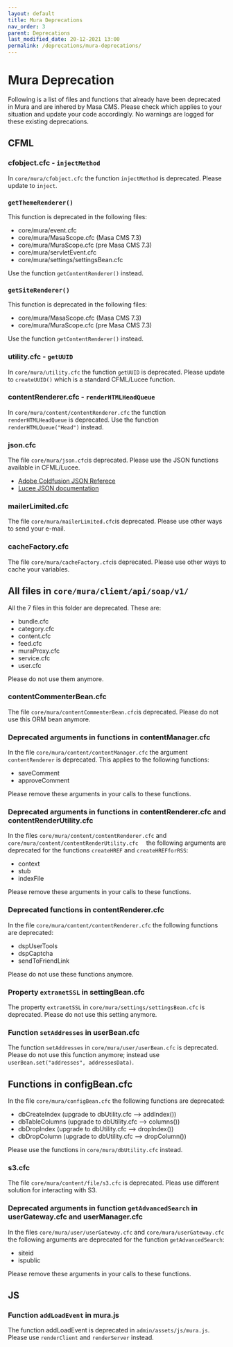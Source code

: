 ```yaml
---
layout: default
title: Mura Deprecations
nav_order: 3
parent: Deprecations
last_modified_date: 20-12-2021 13:00
permalink: /deprecations/mura-deprecations/
---
```


# Mura Deprecation
Following is a list of files and functions that already have been deprecated in Mura and are inhered by Masa CMS.
Please check which applies to your situation and update your code accordingly.
No warnings are logged for these existing deprecations.

## CFML

###  cfobject.cfc - ``injectMethod``
In  ``core/mura/cfobject.cfc`` the function ``injectMethod`` is deprecated. Please update to ``inject``.

### ``getThemeRenderer()``
This function is deprecated in the following files:
* core/mura/event.cfc
* core/mura/MasaScope.cfc (Masa CMS 7.3)
* core/mura/MuraScope.cfc (pre Masa CMS 7.3)
* core/mura/servletEvent.cfc
* core/mura/settings/settingsBean.cfc

Use the function ``getContentRenderer()`` instead.


### ``getSiteRenderer()``
This function is deprecated in the following files:

* core/mura/MasaScope.cfc (Masa CMS 7.3)
* core/mura/MuraScope.cfc (pre Masa CMS 7.3)

Use the function ``getContentRenderer()`` instead.

###  utility.cfc - ``getUUID``
In  ``core/mura/utility.cfc`` the function ``getUUID`` is deprecated. Please update to ``createUUID()`` which is a standard CFML/Lucee function.

###  contentRenderer.cfc - ``renderHTMLHeadQueue``
In  ``core/mura/content/contentRenderer.cfc`` the function ``renderHTMLHeadQueue`` is deprecated. 
Use the function ``renderHTMLQueue("Head")`` instead.


### json.cfc
The file ``core/mura/json.cfc``is deprecated. Please use the JSON functions available in CFML/Lucee.

* [Adobe Coldfusion JSON Referece](https://helpx.adobe.com/coldfusion/cfml-reference/ajax-javascript-functions/coldfusion-autosuggest-getautosuggestobject/coldfusion-json-encode.html)
* [Lucee JSON documentation](https://docs.lucee.org/categories/json.html)


### mailerLimited.cfc
The file ``core/mura/mailerLimited.cfc``is deprecated. Please use other ways to send your e-mail. 

### cacheFactory.cfc
The file ``core/mura/cacheFactory.cfc``is deprecated. Please use other ways to cache your variables.


## All files in ``core/mura/client/api/soap/v1/``
All the 7 files in this folder are deprecated. These are:

* bundle.cfc
* category.cfc
* content.cfc
* feed.cfc
* muraProxy.cfc
* service.cfc
* user.cfc

Please do not use them anymore.

### contentCommenterBean.cfc
The file ``core/mura/contentCommenterBean.cfc``is deprecated. Please do not use this ORM bean anymore.

### Deprecated arguments in functions in contentManager.cfc

In the file ``core/mura/content/contentManager.cfc`` the argument `contentRenderer` is deprecated. This applies to the following functions:

* saveComment
* approveComment

Please remove these arguments in your calls to these functions.

### Deprecated arguments in functions in contentRenderer.cfc and contentRenderUtility.cfc
In the files ``core/mura/content/contentRenderer.cfc`` and ``core/mura/content/contentRenderUtility.cfc  `` the following arguments are deprecated for the functions ``createHREF`` and ``createHREFforRSS``: 

* context
* stub
* indexFile

Please remove these arguments in your calls to these functions.

### Deprecated functions in contentRenderer.cfc
In the file ``core/mura/content/contentRenderer.cfc`` the following functions are deprecated:

* dspUserTools
* dspCaptcha
* sendToFriendLink
		
Please do not use these functions anymore.

### Property ``extranetSSL`` in settingBean.cfc
The property ``extranetSSL`` in ``core/mura/settings/settingsBean.cfc`` is deprecated. Please do not use this setting anymore.

### Function ``setAddresses`` in userBean.cfc
The function ``setAddresses`` in ``core/mura/user/userBean.cfc`` is deprecated. Please do not use this function anymore; instead use ``userBean.set("addresses", addressesData)``.

## Functions in configBean.cfc
In the file ``core/mura/configBean.cfc`` the following functions are deprecated:

* dbCreateIndex  (upgrade to dbUtility.cfc --> addIndex())
* dbTableColumns  (upgrade to dbUtility.cfc --> columns())
* dbDropIndex  (upgrade to dbUtility.cfc --> dropIndex())
* dbDropColumn (upgrade to dbUtility.cfc --> dropColumn())    

Please use the functions in ``core/mura/dbUtility.cfc`` instead.

### s3.cfc
The file ``core/mura/content/file/s3.cfc`` is deprecated.
Pleas use different solution for interacting with S3.

### Deprecated arguments in function ``getAdvancedSearch`` in userGateway.cfc and userManager.cfc
In the files ``core/mura/user/userGateway.cfc`` and ``core/mura/userGateway.cfc  `` the following arguments are deprecated for the function ``getAdvancedSearch``:

* siteid
* ispublic

Please remove these arguments in your calls to these functions.

## JS
### Function ``addLoadEvent`` in mura.js
The function addLoadEvent is deprecated in ``admin/assets/js/mura.js``. Please use ``renderClient`` and ``renderServer`` instead.